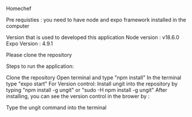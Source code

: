 Homechef

Pre requisties : you need to have node and expo framework installed in the computer

Version that is used to developed this application Node version : v18.6.0 Expo Version : 4.9.1

Please clone the repository

Steps to run the application:

Clone the repository
Open terminal and type "npm install"
In the terminal type "expo start"
For Version control: Install ungit into the repository by typing "npm install -g ungit" or "sudo -H npm install -g ungit" After installing, you can see the version control in the brower by :

Type the ungit command into the terminal
